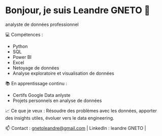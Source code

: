 # Bonjour, je suis Leandre GNETO 👋

analyste de données professionnel

💻 Compétences :
- Python 
- SQL
- Power BI
- Excel
- Netoyage de données
- Analyse exploratoire et visualisation de données

📚 En apprentissage continu :
- Certifs Google Data anlyste
- Projets personnels en analyse de données

📈 Ce que je veux : Résoudre des problèmes avec les données, apporter des insights utiles, évoluer vers le data engineering.

📫 Contact : gnetoleandre@gmail.com | LinkedIn : leandre GNETO | 
